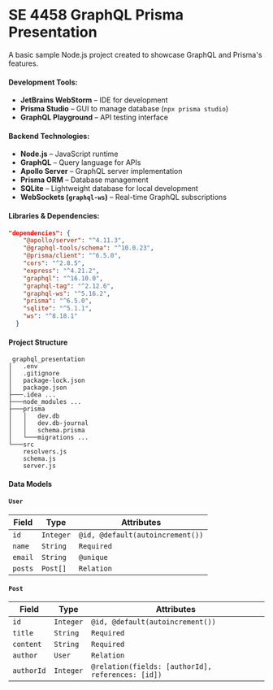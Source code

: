 # **SE 4458 GraphQL Prisma Presentation**
A basic sample Node.js project created to showcase GraphQL and Prisma's features.

#### Development Tools:
- **JetBrains WebStorm** – IDE for development
- **Prisma Studio** – GUI to manage database (`npx prisma studio`)
- **GraphQL Playground** – API testing interface

#### Backend Technologies:
- **Node.js** – JavaScript runtime
- **GraphQL** – Query language for APIs
- **Apollo Server** – GraphQL server implementation
- **Prisma ORM** – Database management
- **SQLite** – Lightweight database for local development
- **WebSockets (`graphql-ws`)** – Real-time GraphQL subscriptions

#### Libraries & Dependencies:
```json
"dependencies": {
    "@apollo/server": "^4.11.3",
    "@graphql-tools/schema": "^10.0.23",
    "@prisma/client": "^6.5.0",
    "cors": "^2.8.5",
    "express": "^4.21.2",
    "graphql": "^16.10.0",
    "graphql-tag": "^2.12.6",
    "graphql-ws": "^5.16.2",
    "prisma": "^6.5.0",
    "sqlite": "^5.1.1",
    "ws": "^8.18.1"
  }
```

#### Project Structure
```
 graphql_presentation
│   .env
│   .gitignore
│   package-lock.json
│   package.json 
├───.idea ...
├───node_modules ...
├───prisma
│   │   dev.db
│   │   dev.db-journal
│   │   schema.prisma
│   └───migrations ...
└───src
	resolvers.js
	schema.js
	server.js
```
#### Data Models

#### `User`

| Field   | Type                  | Attributes       |
|---------|-----------------------|-----------------|
| `id`    | `Integer`             | `@id, @default(autoincrement())` |
| `name`  | `String`              | `Required`      |
| `email` | `String`              | `@unique`       |
| `posts` | `Post[]`              | `Relation`      |

#### `Post`

| Field      | Type       | Attributes       |
|------------|-----------|-----------------|
| `id`       | `Integer`  | `@id, @default(autoincrement())` |
| `title`    | `String`   | `Required`      |
| `content`  | `String`   | `Required`      |
| `author`   | `User`     | `Relation`      |
| `authorId` | `Integer`  | `@relation(fields: [authorId], references: [id])` |

